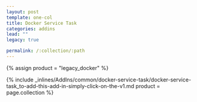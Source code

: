 ```yaml
---
layout: post
template: one-col
title: Docker Service Task
categories: addins
lead: ""
legacy: true

permalink: /:collection/:path
---
```



{% assign product = "legacy_docker" %}

{% include _inlines/AddIns/common/docker-service-task/docker-service-task_to-add-this-add-in-simply-click-on-the-v1.md  product = page.collection %}
